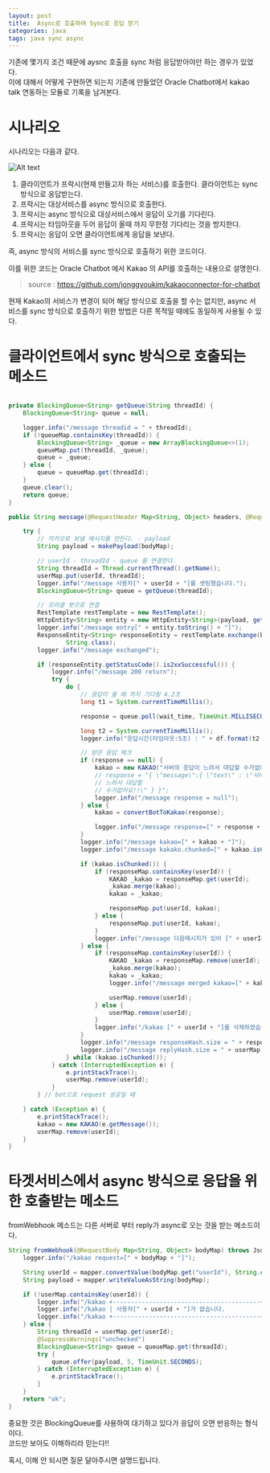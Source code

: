 ```yaml
---
layout: post
title:  Async로 호출하여 Sync로 응답 받기
categories: java
tags: java sync async
---
```


기존에 몇가지 조건 때문에 aysnc 호출을 sync 처럼 응답받아야만 하는 경우가 있었다.  
이에 대해서 어떻게 구현하면 되는지 기존에 만들었던 Oracle Chatbot에서 kakao talk 연동하는 모듈로 기록을 남겨본다.


# 시나리오

시나리오는 다음과 같다.

![Alt text](https://monosnap.com/image/t8kl6BRZdJWXHV5zZ38Wm6WJYQTKZw)

1. 클라이언트가 프락시(현재 만들고자 하는 서비스)를 호출한다. 클라이언트는 sync 방식으로 응답받는다.
1. 프락시는 대상서비스를 async 방식으로 호출한다.
1. 프락시는 async 방식으로 대상서비스에서 응답이 오기를 기다린다.
1. 프락시는 타임아웃을 두어 응답이 올때 까지 무한정 기다리는 것을 방지한다.
1. 프락시는 응답이 오면 클라이언트에게 응답을 보낸다.

즉, async 방식의 서비스를 sync 방식으로 호출하기 위한 코드이다.

이를 위한 코드는 Oracle Chatbot 에서 Kakao 의 API를 호출하는 내용으로 설명한다.
>source : https://github.com/jonggyoukim/kakaoconnector-for-chatbot

현재 Kakao의 서비스가 변경이 되어 해당 방식으로 호출을 할 수는 없지만, async 서비스를 sync 방식으로 호출하기 위한 방법은 다른 목적일 때에도 동일하게 사용될 수 있다.


# 클라이언트에서 sync 방식으로 호출되는 메소드


~~~java

private BlockingQueue<String> getQueue(String threadId) {
    BlockingQueue<String> queue = null;

    logger.info("/message threadid = " + threadId);
    if (!queueMap.containsKey(threadId)) {
        BlockingQueue<String> _queue = new ArrayBlockingQueue<>(1);
        queueMap.put(threadId, _queue);
        queue = _queue;
    } else {
        queue = queueMap.get(threadId);
    }
    queue.clear();
    return queue;
}

public String message(@RequestHeader Map<String, Object> headers, @RequestBody Map<String, Object> bodyMap) {

    try {
        // 카카오로 보낼 메시지를 만든다. - payload
        String payload = makePayload(bodyMap);

        // userId - threadId - queue 를 연결한다.
        String threadId = Thread.currentThread().getName();
        userMap.put(userId, threadId);
        logger.info("/message 사용자[" + userId + "]를 셋팅했습니다.");
        BlockingQueue<String> queue = getQueue(threadId);

        // 오라클 봇으로 연결
        RestTemplate restTemplate = new RestTemplate();
        HttpEntity<String> entity = new HttpEntity<String>(payload, getHeaders(payload));
        logger.info("/message entry[" + entity.toString() + "]");
        ResponseEntity<String> responseEntity = restTemplate.exchange(botUri, HttpMethod.POST, entity,
                String.class);
        logger.info("/message exchanged");

        if (responseEntity.getStatusCode().is2xxSuccessful()) {
            logger.info("/message 200 return");
            try {
                do {
                    // 응답이 올 때 까지 기다림 4.2초
                    long t1 = System.currentTimeMillis();

                    response = queue.poll(wait_time, TimeUnit.MILLISECONDS);

                    long t2 = System.currentTimeMillis();
                    logger.info("응답시간(타임아웃:5초) : " + df.format(t2 - t1));

                    // 받은 응답 체크
                    if (response == null) {
                        kakao = new KAKAO("서버의 응답이 느려서 대답할 수가없어요!!");
                        // response = "{ \"message\":{ \"text\" : \"서버의 응답이
                        // 느려서 대답할
                        // 수가없어요!!\" } }";
                        logger.info("/message response = null");
                    } else {
                        kakao = convertBotToKakao(response);

                        logger.info("/message response=[" + response + "]");
                    }
                    logger.info("/message kakao=[" + kakao + "]");
                    logger.info("/message kakako.chunked=[" + kakao.isChunked() + "]");

                    if (kakao.isChunked()) {
                        if (responseMap.containsKey(userId)) {
                            KAKAO _kakao = responseMap.get(userId);
                            _kakao.merge(kakao);
                            kakao = _kakao;

                            responseMap.put(userId, kakao);
                        } else {
                            responseMap.put(userId, kakao);
                        }
                        logger.info("/message 다음메시지가 있어 [" + userId + "]를 삭제 하지 않겠습니다.");
                    } else {
                        if (responseMap.containsKey(userId)) {
                            KAKAO _kakao = responseMap.remove(userId);
                            _kakao.merge(kakao);
                            kakao = _kakao;
                            logger.info("/message merged kakao=[" + kakao + "]");

                            userMap.remove(userId);
                        } else {
                            userMap.remove(userId);
                        }
                        logger.info("/kakao [" + userId + "]를 삭제하였습니다.");
                    }
                    logger.info("/message responseHash.size = " + responseMap.size());
                    logger.info("/message replyHash.size = " + userMap.size());
                } while (kakao.isChunked());
            } catch (InterruptedException e) {
                e.printStackTrace();
                userMap.remove(userId);
            }
        } // bot으로 request 성공일 때

    } catch (Exception e) {
        e.printStackTrace();
        kakao = new KAKAO(e.getMessage());
        userMap.remove(userId);
    }
}
~~~

# 타겟서비스에서 async 방식으로 응답을 위한 호출받는 메소드

fromWebhook 메소드는 다른 서버로 부터 reply가 async로 오는 것을 받는 메소드이다.
~~~java
String fromWebhook(@RequestBody Map<String, Object> bodyMap) throws JsonProcessingException {
    logger.info("/kakao request=[" + bodyMap + "]");

    String userId = mapper.convertValue(bodyMap.get("userId"), String.class);
    String payload = mapper.writeValueAsString(bodyMap);

    if (!userMap.containsKey(userId)) {
        logger.info("/kakao +-----------------------------------------+");
        logger.info("/kakao | 사용자[" + userId + "]가 없습니다.            ");
        logger.info("/kakao +-----------------------------------------+");
    } else {
        String threadId = userMap.get(userId);
        @SuppressWarnings("unchecked")
        BlockingQueue<String> queue = queueMap.get(threadId);
        try {
            queue.offer(payload, 5, TimeUnit.SECONDS);
        } catch (InterruptedException e) {
            e.printStackTrace();
        }
    }
    return "ok";
}
~~~

중요한 것은 BlockingQueue를 사용하여 대기하고 있다가 응답이 오면 반응하는 형식이다.  
코드만 보아도 이해하리라 믿는다!!

혹시, 이해 안 되시면 질문 달아주시면 설명드립니다.

